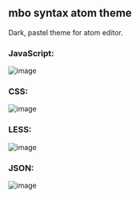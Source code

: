 ## mbo syntax atom theme

Dark, pastel theme for atom editor.

### JavaScript:
![image](https://cloud.githubusercontent.com/assets/497926/4292802/5189aa68-3dd0-11e4-9fd6-7f59ff6f6f27.png)

### CSS:
![image](https://cloud.githubusercontent.com/assets/497926/4280112/2a7f1432-3d29-11e4-8685-114c5914125c.png)

### LESS:
![image](https://cloud.githubusercontent.com/assets/497926/4280122/536583ea-3d29-11e4-9459-fdedf2a3a5c5.png)

### JSON:
![image](https://cloud.githubusercontent.com/assets/497926/4280229/d1e0922c-3d2a-11e4-803b-58804f7b4a3a.png)

